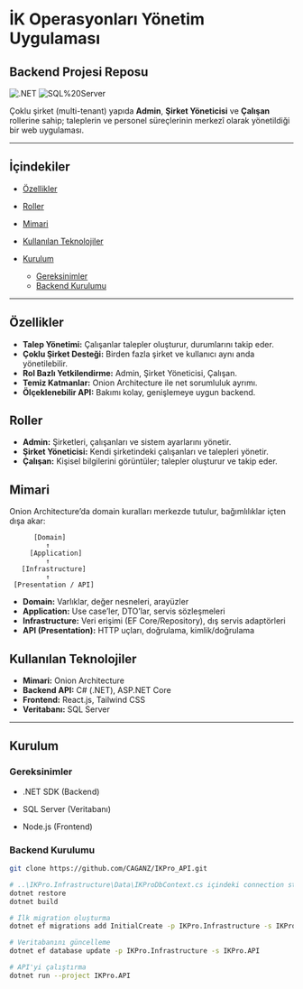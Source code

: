 # İK Operasyonları Yönetim Uygulaması 
## Backend Projesi Reposu

![.NET](https://img.shields.io/badge/.NET-8.0-purple)
![SQL%20Server](https://img.shields.io/badge/SQL%20Server-DB-red)


Çoklu şirket (multi-tenant) yapıda **Admin**, **Şirket Yöneticisi** ve **Çalışan** rollerine sahip; taleplerin ve personel süreçlerinin merkezî olarak yönetildiği bir web uygulaması.



---

## İçindekiler
- [Özellikler](#özellikler)
- [Roller](#roller)
- [Mimari](#mimari)
- [Kullanılan Teknolojiler](#kullanılan-teknolojiler)
  
- [Kurulum](#kurulum)
  - [Gereksinimler](#gereksinimler)
  - [Backend Kurulumu](#backend-kurulumu)


---

## Özellikler
- **Talep Yönetimi:** Çalışanlar talepler oluşturur, durumlarını takip eder.
- **Çoklu Şirket Desteği:** Birden fazla şirket ve kullanıcı aynı anda yönetilebilir.
- **Rol Bazlı Yetkilendirme:** Admin, Şirket Yöneticisi, Çalışan.
- **Temiz Katmanlar:** Onion Architecture ile net sorumluluk ayrımı.
- **Ölçeklenebilir API:** Bakımı kolay, genişlemeye uygun backend.

## Roller
- **Admin:** Şirketleri, çalışanları ve sistem ayarlarını yönetir.
- **Şirket Yöneticisi:** Kendi şirketindeki çalışanları ve talepleri yönetir.
- **Çalışan:** Kişisel bilgilerini görüntüler; talepler oluşturur ve takip eder.

## Mimari
Onion Architecture’da domain kuralları merkezde tutulur, bağımlılıklar içten dışa akar:

          [Domain]         
             ↑
         [Application]     
             ↑
       [Infrastructure]    
             ↑
     [Presentation / API]  



- **Domain:** Varlıklar, değer nesneleri, arayüzler  
- **Application:** Use case’ler, DTO’lar, servis sözleşmeleri  
- **Infrastructure:** Veri erişimi (EF Core/Repository), dış servis adaptörleri  
- **API (Presentation):** HTTP uçları, doğrulama, kimlik/doğrulama

## Kullanılan Teknolojiler
- **Mimari:** Onion Architecture
- **Backend API:** C# (.NET), ASP.NET Core  
- **Frontend:** React.js, Tailwind CSS
- **Veritabanı:** SQL Server  


---

## Kurulum

### Gereksinimler
- .NET SDK (Backend)
- SQL Server (Veritabanı)

- Node.js (Frontend)

### Backend Kurulumu
```bash
git clone https://github.com/CAGANZ/IKPro_API.git

# ..\IKPro.Infrastructure\Data\IKProDbContext.cs içindeki connection string ile Db bağlantısı yapınız.
dotnet restore
dotnet build

# İlk migration oluşturma
dotnet ef migrations add InitialCreate -p IKPro.Infrastructure -s IKPro.API

# Veritabanını güncelleme
dotnet ef database update -p IKPro.Infrastructure -s IKPro.API

# API'yi çalıştırma
dotnet run --project IKPro.API

